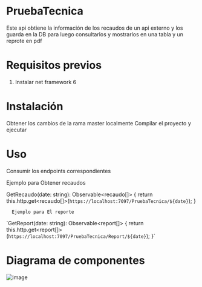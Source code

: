 # PruebaTecnica
Este api obtiene la información de los recaudos de un api externo y los guarda en la DB para luego consultarlos y mostrarlos en una tabla y un reprote en pdf

# Requisitos previos
1. Instalar net framework 6

# Instalación

Obtener los cambios de la rama master localmente
Compilar el proyecto y ejecutar

# Uso

Consumir los endpoints correspondientes 

Ejemplo para Obtener recaudos

  GetRecaudo(date: string): Observable<recaudo[]> {
        return this.http.get<recaudo[]>(`https://localhost:7097/PruebaTecnica/${date}`);
      }

      Ejemplo para El reporte

´GetReport(date: string): Observable<report[]> {
        return this.http.get<report[]>(`https://localhost:7097/PruebaTecnica/Report/${date}`);
      }´

# Diagrama de componentes
![image](https://github.com/sxxor/PruebaTecnica/assets/7612153/c7ca86b6-80b1-4b64-a513-9c0d84ddfefe)
